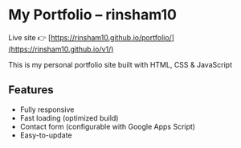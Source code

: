 # My Portfolio – rinsham10

Live site 👉 [https://rinsham10.github.io/portfolio/](https://rinsham10.github.io/v1/)


This is my personal portfolio site built with HTML, CSS & JavaScript

## Features
- Fully responsive
- Fast loading (optimized build)
- Contact form (configurable with Google Apps Script)
- Easy-to-update 